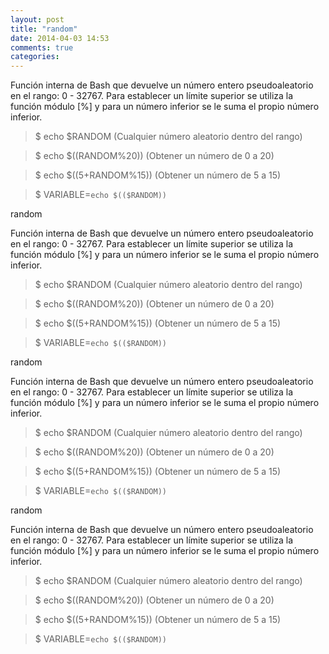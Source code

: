 ```yaml
---
layout: post
title: "random"
date: 2014-04-03 14:53
comments: true
categories: 
---
```

Función interna de Bash que devuelve un número entero pseudoaleatorio en el rango: 0 - 32767. Para establecer un límite superior se utiliza la función módulo [%] y para un número inferior se le suma el propio número inferior.

>$ echo $RANDOM (Cualquier número aleatorio dentro del rango)

>$ echo $((RANDOM%20)) (Obtener un número de 0 a 20)

>$ echo $((5+RANDOM%15)) (Obtener un número de 5 a 15)

>$ VARIABLE=`echo $(($RANDOM))`

random

Función interna de Bash que devuelve un número entero pseudoaleatorio en el rango: 0 - 32767. Para establecer un límite superior se utiliza la función módulo [%] y para un número inferior se le suma el propio número inferior.

>$ echo $RANDOM (Cualquier número aleatorio dentro del rango)

>$ echo $((RANDOM%20)) (Obtener un número de 0 a 20)

>$ echo $((5+RANDOM%15)) (Obtener un número de 5 a 15)

>$ VARIABLE=`echo $(($RANDOM))`

random

Función interna de Bash que devuelve un número entero pseudoaleatorio en el rango: 0 - 32767. Para establecer un límite superior se utiliza la función módulo [%] y para un número inferior se le suma el propio número inferior.

>$ echo $RANDOM (Cualquier número aleatorio dentro del rango)

>$ echo $((RANDOM%20)) (Obtener un número de 0 a 20)

>$ echo $((5+RANDOM%15)) (Obtener un número de 5 a 15)

>$ VARIABLE=`echo $(($RANDOM))`

random

Función interna de Bash que devuelve un número entero pseudoaleatorio en el rango: 0 - 32767. Para establecer un límite superior se utiliza la función módulo [%] y para un número inferior se le suma el propio número inferior.

>$ echo $RANDOM (Cualquier número aleatorio dentro del rango)

>$ echo $((RANDOM%20)) (Obtener un número de 0 a 20)

>$ echo $((5+RANDOM%15)) (Obtener un número de 5 a 15)

>$ VARIABLE=`echo $(($RANDOM))`

